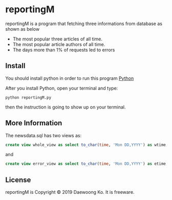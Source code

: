 # reportingM

reportingM is a program that fetching three informations from database as shown as below
* The most popular three articles of all time.
* The most popular article authors of all time.
* The days more than 1% of requests led to errors

Install
--------
You should install python in order to run this program [Python](https://www.python.org/downloads/)

After you install Python, open your terminal and type:
```shell
python reportingM.py
```
then the instruction is going to show up on your terminal.

More Information
----------------
The newsdata.sql has two views as:
```sql
create view whole_view as select to_char(time, 'Mon DD,YYYY') as wtime, count(*) as cnt from log group by wtime;
```
and
```sql
create view error_view as select to_char(time, 'Mon DD,YYYY') as etime, count(*) as cnt from log where status = '404 NOT FOUND' group by etime;
```

License
-------
reportingM is Copyright © 2019 Daewoong Ko.
It is freeware.
